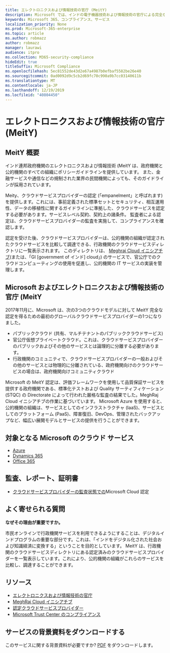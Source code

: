 ```yaml
---
title: エレクトロニクスおよび情報技術の官庁 (MeitY)
description: Microsoft では、インドの電子機器技術および情報技術の官庁による完全な認定が行われました。
keywords: Microsoft 365、コンプライアンス、サービス
localization_priority: None
ms.prod: Microsoft-365-enterprise
ms.topic: article
ms.author: robmazz
author: robmazz
manager: laurawi
audience: itpro
ms.collection: M365-security-compliance
hideEdit: true
titleSuffix: Microsoft Compliance
ms.openlocfilehash: 5ec81552de43d2e67a4987b0efbaf5582be26e40
ms.sourcegitcommit: 0ad0092d9c5cb2d69fc70c990a9b7cc03140611b
ms.translationtype: MT
ms.contentlocale: ja-JP
ms.lasthandoff: 12/19/2019
ms.locfileid: "40804450"
---
```

# <a name="ministry-of-electronics-and-information-technology-meity"></a>エレクトロニクスおよび情報技術の官庁 (MeitY)

## <a name="meity-overview"></a>MeitY 概要

インド連邦政府機関のエレクトロニクスおよび情報技術 (MeitY は、政府機関と公的機関のすべての組織にポリシーガイドラインを提供しています。 また、金融サービスや通信などの規制された業界の民間機関によっても、そのガイドラインが採用されています。

Meity、クラウドサービスプロバイダーの認定 (「empanelment」と呼ばれます) を提供します。これには、事前定義された標準セットとセキュリティ、相互運用性、データの移植性に関するガイドラインに準拠した、クラウドサービスを認定する必要があります。サービスレベル契約、契約上の諸条件。 監査者による認定は、クラウドサービスプロバイダーの監査を実施して、コンプライアンスを確認します。

認定を受けた後、クラウドサービスプロバイダーは、公的機関の組織が認定されたクラウドサービスを比較して調達できる、行政機関のクラウドサービスディレクトリに一覧表示されます。 このディレクトリは、 [Meghraj Cloud イニシアチブ](https://meity.gov.in/content/gi-cloud-meghraj)(または、「GI \[government of インド\] cloud」) のサービスで、官公庁でのクラウドコンピューティングの使用を促進し、公的機関の IT サービスの実装を管理します。

## <a name="microsoft-and-ministry-of-electronics-and-information-technology-meity"></a>Microsoft およびエレクトロニクスおよび情報技術の官庁 (MeitY

2017年11月に、Microsoft は、次の3つのクラウドモデルに対して MeitY 完全な認定を得るための最初のグローバルクラウドサービスプロバイダーの1つになりました。

- パブリッククラウド (共有、マルチテナントのパブリッククラウドサービス)
- 官公庁仮想プライベートクラウド。これは、クラウドサービスプロバイダーのパブリックおよびその他のサービスとは論理的に分離する必要があります。
- 行政機関のコミュニティで、クラウドサービスプロバイダーの一般およびその他のサービスとは物理的に分離されている、政府機関向けのクラウドサービスの場合は、政府機関向けコミュニティクラウド

Microsoft の MeitY 認定は、評価フレームワークを使用して品質保証サービスを提供する政府機関である、標準化テストおよび Quality サーティフィケーション (STQC) の Directorate によって行われた厳格な監査の結果でした。MeghRaj Cloud イニシアチブの作業に基づいています。 Microsoft Azure を使用すると、公的機関の組織は、サービスとしてのインフラストラクチャ (IaaS)、サービスとしてのプラットフォーム (PaaS)、障害復旧、DevOps、管理されたバックアップなど、幅広い展開モデルとサービスの提供を行うことができます。

## <a name="microsoft-in-scope-cloud-services"></a>対象となる Microsoft のクラウド サービス

- [Azure](https://aka.ms/AzureCompliance)
- [Dynamics 365](https://download.microsoft.com/download/E/1/9/E1977163-7A86-4812-AC18-C03ADC958AAF/Microsoft_Dynamics_365_Cloud_Service_Compliance_Datasheet.pdf)
- [Office 365](https://aka.ms/Office365ComplianceOfferings)

## <a name="audits-reports-and-certificates"></a>監査、レポート、証明書

- [クラウドサービスプロバイダーの監査状態での](https://meity.gov.in/content/gi-cloud-meghraj)Microsoft Cloud 認定

## <a name="frequently-asked-questions"></a>よく寄せられる質問

**なぜその理由が重要ですか。**

市民オンラインで行政機関サービスを利用できるようにすることは、デジタルインドプログラムの重要な部分です。これは、「インドをデジタル化された社会および知識経済に変換する」ということを目的としています。 MeitY は、行政機関のクラウドサービスディレクトリにある認定済みのクラウドサービスプロバイダーを一覧表示しています。これにより、公的機関の組織がこれらのサービスを比較し、調達することができます。

## <a name="resources"></a>リソース

- [エレクトロニクスおよび情報技術の官庁](https://meity.gov.in/)
- [MeghRaj Cloud イニシアチブ](https://meity.gov.in/content/gi-cloud-meghraj)
- [認定クラウドサービスプロバイダー](https://meity.gov.in/content/gi-cloud-meghraj)
- [Microsoft Trust Center のコンプライアンス](https://www.microsoft.com/trust-center/compliance/compliance-overview)

## <a name="download-the-offering-backgrounder"></a>サービスの背景資料をダウンロードする

このサービスに関する背景資料が必要ですか? [PDF](https://download.microsoft.com/download/E/8/B/E8B5BC95-2B66-4759-8BBE-31D2F641B3FD/MeitY-Compliance.pdf) をダウンロードします。
